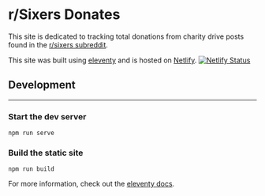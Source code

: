 # r/Sixers Donates
This site is dedicated to tracking total donations from charity drive posts found in the [r/sixers subreddit](https://reddit.com/r/sixers).

This site was built using [eleventy](https://www.11ty.dev/) and is hosted on [Netlify](https://www.netlify.com).
[![Netlify Status](https://api.netlify.com/api/v1/badges/f8c452db-b138-450a-8281-01edac666591/deploy-status)](https://app.netlify.com/sites/eager-spence-1c7002/deploys)

## Development
---
### Start the dev server
```
npm run serve
```

### Build the static site
```
npm run build
```

For more information, check out the [eleventy docs](https://www.11ty.dev/).